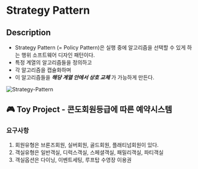 # Strategy Pattern
## Description
- Strategy Pattern (= Policy Pattern)은 실행 중에 알고리즘을 선택할 수 있게 하는 행위 소프트웨어 디자인 패턴이다.
- 특정 계열의 알고리즘들을 정의하고
- 각 알고리즘을 캡슐화하며
- 이 알고리즘들을 ***해당 계열 안에서 상호 교체*** 가 가능하게 만든다.  
  
![Strategy-Pattern](https://upload.wikimedia.org/wikipedia/commons/4/45/W3sDesign_Strategy_Design_Pattern_UML.jpg "Strategy Pattern")

## 🎮 Toy Project - 콘도회원등급에 따른 예약시스템
### 요구사항
1. 회원유형은 브론즈회원, 실버회원, 골드회원, 플래티넘회원이 있다. 
2. 객실유형은 일반객실, 디럭스객실, 스페셜객실, 패밀리객실, 파티객실
3. 객실옵션은 다이닝, 이벤트세팅, 루프탑 수영장 이용권
